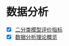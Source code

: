 # 数据分析

- [x] [二分类模型评价指标][evaluation]
- [x] [数据分析理论概览][theory]

[evaluation]: https://wilenwu.github.io/posts/data-analysis/classification-evaluation.html
[theory]: https://wilenwu.github.io/posts/data-analysis/Overview-of-Data-Analysis-Theory.html